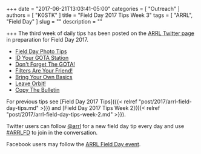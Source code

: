 +++
date = "2017-06-21T13:03:41-05:00"
categories = [ "Outreach" ]
authors = [ "K0STK" ]
title = "Field Day 2017 Tips Week 3"
tags = [ "ARRL", "Field Day" ]
slug = ""
description = ""

+++
The third week of daily tips has been posted on the 
[ARRL Twitter page](https://twitter.com/arrl) in
preparation for Field Day 2017.
<!--more-->

* [Field Day Photo Tips](https://twitter.com/arrl/status/877496532370698241)
* [ID Your GOTA Station](https://twitter.com/arrl/status/877167048211738624)
* [Don't Forget The GOTA!](https://twitter.com/arrl/status/876771794224640002)
* [Filters Are Your Friend!](https://twitter.com/arrl/status/876409359856787456)
* [Bring Your Own Basics](https://twitter.com/arrl/status/876046938730352640)
* [Leave Orbit!](https://twitter.com/arrl/status/875702402653057028)
* [Copy The Bulletin](https://twitter.com/arrl/status/875322268750159872)

For previous tips see
[Field Day 2017 Tips]({{< relref "post/2017/arrl-field-day-tips.md" >}}) and
[Field Day 2017 Tips Week 2]({{< relref "post/2017/arrl-field-day-tips-week-2.md" >}}).

Twitter users can follow [@arrl](https://twitter.com/arrl) for a new field day tip every day and use [#ARRLFD](https://twitter.com/hashtag/ARRLFD) to join in the conversation.

Facebook users may follow the [ARRL Field Day event](https://www.facebook.com/events/1753742661610196/?acontext=%7B%22source%22%3A5%2C%22page_id_source%22%3A20069212407%2C%22action_history%22%3A%5B%7B%22surface%22%3A%22page%22%2C%22mechanism%22%3A%22main_list%22%2C%22extra_data%22%3A%22%7B%5C%22page_id%5C%22%3A20069212407%2C%5C%22tour_id%5C%22%3Anull%7D%22%7D%5D%2C%22has_source%22%3Atrue%7D).
